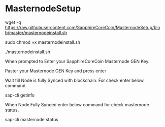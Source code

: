 # MasternodeSetup

wget -q https://raw.githubusercontent.com/SapphireCoreCoin/MasternodeSetup/blob/master/masternodeinstall.sh

sudo chmod +x masternodeinstall.sh

./masternodeinstall.sh

When prompted to Enter your SapphireCoreCoin Masternode GEN Key.

Paster your Masternode GEN Key and press enter

Wait till Node is fully Synced with blockchain. For check enter below command.

sap-cli getinfo

When Node Fully Synced enter below command for check masternode status.

sap-cli masternode status
